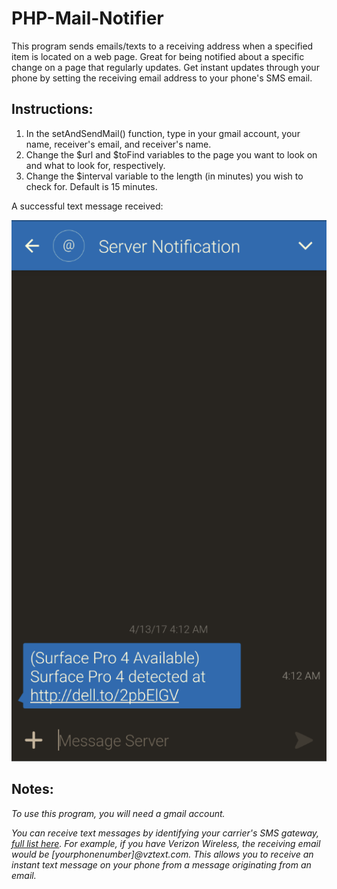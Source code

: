 # PHP-Mail-Notifier

This program sends emails/texts to a receiving address when a specified item is located on a web page. Great for being notified about a specific change on a page that regularly updates. Get instant updates through your phone by setting the receiving email address to your phone's SMS email.


## Instructions:
1) In the setAndSendMail() function, type in your gmail account, your name, receiver's email, and receiver's name.
2) Change the $url and $toFind variables to the page you want to look on and what to look for, respectively.
3) Change the $interval variable to the length (in minutes) you wish to check for. Default is 15 minutes.

A successful text message received:

![alt tag](https://github.com/milan102/PHP-Mail-Notifier/blob/master/sample.png)

## Notes:

*To use this program, you will need a gmail account.*

*You can receive text messages by identifying your carrier's SMS gateway, [full list here](https://mfitzp.io/list-of-email-to-sms-gateways/). For example, if you have Verizon Wireless, the receiving email would be [yourphonenumber]@vztext.com. This allows you to receive an instant text message on your phone from a message originating from an email.*
